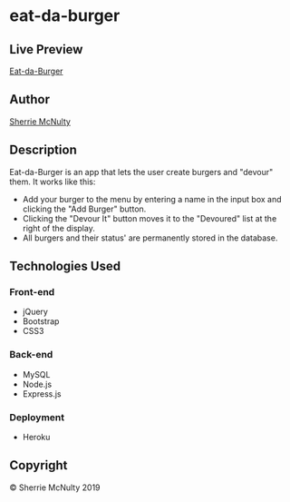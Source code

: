 # eat-da-burger

## Live Preview
[Eat-da-Burger](https://eat-da-burger-srm.herokuapp.com/)

## Author
[Sherrie McNulty](https://github.com/sherriemcnulty)

## Description
Eat-da-Burger is an app that lets the user create burgers and "devour" them.  It works like this:
- Add your burger to the menu by entering a name in the input box and clicking the "Add Burger" button.
- Clicking the "Devour It" button moves it to the "Devoured" list at the right of the display.
- All burgers and their status' are permanently stored in the database.

## Technologies Used

### Front-end  
- jQuery
- Bootstrap
- CSS3

### Back-end
- MySQL
- Node.js
- Express.js

### Deployment
- Heroku
  
## Copyright 
© Sherrie McNulty 2019
